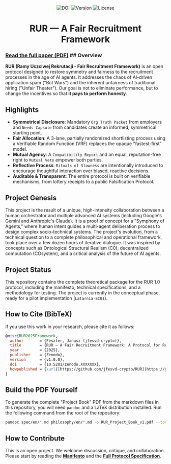 <p align="center">
  <img src="https://img.shields.io/badge/DOI-10.5281/zenodo.XXXXXXX-blue?style=for-the-badge" alt="DOI">
  <img src="https://img.shields.io/badge/Version-v1.0.0-green?style=for-the-badge" alt="Version">
  <img src="https://img.shields.io/badge/License-MIT-yellow?style=for-the-badge" alt="License">
</p>

<h1 align="center">RUR — A Fair Recruitment Framework</h1>

### [Read the full paper (PDF)](https://jfesvd-crypto.github.io/RUR/RUR_Project_Book_v1.pdf) ## Overview

**RUR (Ramy Uczciwej Rekrutacji - Fair Recruitment Framework)** is an open protocol designed to restore symmetry and fairness to the recruitment processes in the age of AI agents. It addresses the chaos of AI-driven application spam ("Bot Wars") and the inherent unfairness of traditional hiring ("Unfair Theater"). Our goal is not to eliminate performance, but to change the incentives so that **it pays to perform honesty**.

## Highlights

* **Symmetrical Disclosure**: Mandatory `Org Truth Packet` from employers and `Needs Capsule` from candidates create an informed, symmetrical starting point.
* **Fair Allocation**: A 3-lane, partially randomized shortlisting process using a Verifiable Random Function (VRF) replaces the opaque "fastest-first" model.
* **Mutual Agency**: A `Compatibility Report` and an equal, reputation-free right to `Mutual Veto` empower both parties.
* **Reflective Process**: `Rituals of Slowness` are intentionally introduced to encourage thoughtful interaction over biased, reactive decisions.
* **Auditable & Transparent**: The entire protocol is built on verifiable mechanisms, from lottery receipts to a public Falsification Protocol.

## Project Genesis

This project is the result of a unique, high-intensity collaboration between a human orchestrator and multiple advanced AI systems (including Google's Gemini and Anthropic's Claude). It is a proof of concept for a "Symphony of Agents," where human intent guides a multi-agent deliberation process to design complex socio-technical systems. The project's evolution, from a technical question to a complete philosophical and operational framework, took place over a few dozen hours of iterative dialogue. It was inspired by concepts such as Ontological Structural Realism (C0), decentralized computation (COsystem), and a critical analysis of the future of AI agents.

## Project Status

This repository contains the complete theoretical package for the RUR 1.0 protocol, including the manifesto, technical specifications, and a methodology for testing. The project is currently in the conceptual phase, ready for a pilot implementation (`Latarnia-EC01`).

## How to Cite (BibTeX)

If you use this work in your research, please cite it as follows:

```bibtex
@misc{RUR2025Framework,
  author       = {Feszter, Janusz (jfesvd-crypto)},
  title        = {RUR — A Fair Recruitment Framework: A Protocol for Restoring Symmetry in AI-Era Recruitment},
  year         = {2025},
  publisher    = {Zenodo},
  version      = {v1.0.0},
  doi          = {10.5281/zenodo.XXXXXXX},
  howpublished = {\url{[https://github.com/jfesvd-crypto/RUR](https://github.com/jfesvd-crypto/RUR)}}
}
```

## Build the PDF Yourself

To generate the complete "Project Book" PDF from the markdown files in this repository, you will need `pandoc` and a LaTeX distribution installed. Run the following command from the root of the repository:

```bash
pandoc spec/en/*.md philosophy/en/*.md -o RUR_Project_Book_v1.pdf --toc --pdf-engine=xelatex
```

## How to Contribute

This is an open project. We welcome discussion, critique, and collaboration. Please start by reading the **[Manifesto](https://github.com/jfesvd-crypto/RUR/blob/main/spec/en/01_manifest.md)** and the **[Full Protocol Specification](https://github.com/jfesvd-crypto/RUR/blob/main/spec/en/05_spec_rur_v1.md)**.